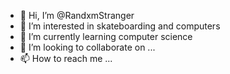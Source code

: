 - 👋 Hi, I’m @RandxmStranger
- 👀 I’m interested in skateboarding and computers
- 🌱 I’m currently learning computer science
- 💞️ I’m looking to collaborate on ...
- 📫 How to reach me ...
